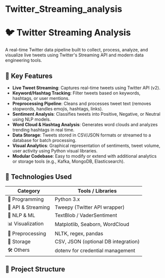 # Twitter_Streaming_analysis
# 🐦 Twitter Streaming Analysis

A real-time Twitter data pipeline built to collect, process, analyze, and visualize live tweets using Twitter's Streaming API and modern data engineering tools.

## 🚀 Key Features

- **Live Tweet Streaming**: Captures real-time tweets using Twitter API (v2).
- **Keyword/Hashtag Tracking**: Filter tweets based on keywords, hashtags, or user mentions.
- **Preprocessing Pipeline**: Cleans and processes tweet text (removes stopwords, handles emojis, hashtags, links).
- **Sentiment Analysis**: Classifies tweets into Positive, Negative, or Neutral using NLP models.
- **Word Cloud & Hashtag Analysis**: Generates word clouds and analyzes trending hashtags in real time.
- **Data Storage**: Tweets stored in CSV/JSON formats or streamed to a database for batch processing.
- **Visual Analytics**: Graphical representation of sentiments, tweet volume, user activity using Python visual libraries.
- **Modular Codebase**: Easy to modify or extend with additional analytics or storage tools (e.g., Kafka, MongoDB, Elasticsearch).

## 🧰 Technologies Used

| Category            | Tools / Libraries                      |
|---------------------|----------------------------------------|
| 🐍 Programming       | Python 3.x                              |
| 🔄 API & Streaming   | Tweepy (Twitter API wrapper)           |
| 🧠 NLP & ML          | TextBlob / VaderSentiment              |
| 📊 Visualization     | Matplotlib, Seaborn, WordCloud         |
| 🧼 Preprocessing      | NLTK, regex, pandas                    |
| 💾 Storage           | CSV, JSON (optional DB integration)    |
| 🛠️ Others            | dotenv for credential management        |

## 📁 Project Structure

